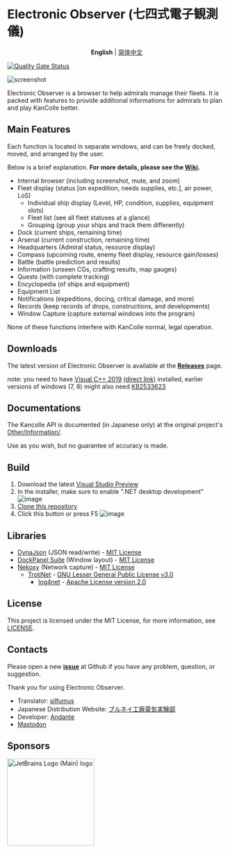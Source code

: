 # Electronic Observer (七四式電子観測儀)
<p align="center"><b>English</b> | <a href="https://github.com/andanteyk/ElectronicObserver/blob/master/README_CN.md">简体中文</a></p>

[![Quality Gate Status](https://sonarcloud.io/api/project_badges/measure?project=ElectronicObserverEN_ElectronicObserver&metric=alert_status)](https://sonarcloud.io/summary/new_code?id=ElectronicObserverEN_ElectronicObserver)

![screenshot](https://cloud.githubusercontent.com/assets/6127734/21392624/18089a70-c7d4-11e6-8f85-55b877aef5b3.jpg)

Electronic Observer is a browser to help admirals manage their fleets. It is packed with features to provide additional informations for admirals to plan and play KanColle better.

## Main Features
Each function is located in separate windows, and can be freely docked, moved, and arranged by the user.

Below is a brief explanation. **For more details, please see the [Wiki](https://github.com/RyuuKitsune/ElectronicObserver/wiki).**

* Internal browser (including screenshot, mute, and zoom)
* Fleet display (status [on expedition, needs supplies, etc.], air power, LoS)
    * Individual ship display (Level, HP, condition, supplies, equipment slots)
    * Fleet list (see all fleet statuses at a glance)
    * Grouping (group your ships and track them differently)
* Dock (current ships, remaining time)
* Arsenal (current construction, remaining time)
* Headquarters (Admiral status, resource display)
* Compass (upcoming route, enemy fleet display, resource gain/losses)
* Battle (battle prediction and results)
* Information (unseen CGs, crafting results, map gauges)
* Quests (with complete tracking)
* Encyclopedia (of ships and equipment)
* Equipment List
* Notifications (expeditions, docing, critical damage, and more)
* Records (keep records of drops, constructions, and developments)
* Window Capture (capture external windows into the program)

None of these functions interfere with KanColle normal, legal operation.

## Downloads

The latest version of Electronic Observer is available at the [**Releases**](https://github.com/gre4bee/ElectronicObserver/releases/latest) page.

note: you need to have [Visual C++ 2019](https://support.microsoft.com/en-us/topic/the-latest-supported-visual-c-downloads-2647da03-1eea-4433-9aff-95f26a218cc0) [(direct link)](https://aka.ms/vs/16/release/vc_redist.x64.exe) installed, earlier versions of windows (7, 8) might also need [KB2533623](https://support.microsoft.com/help/2533623/microsoft-security-advisory-insecure-library-loading-could-allow-remot)

## Documentations

The Kancolle API is documented (in Japanese only) at the original project's [Other/Information/](https://github.com/andanteyk/ElectronicObserver/tree/develop/ElectronicObserver/Other/Information).

Use as you wish, but no guarantee of accuracy is made.

## Build

1. Download the latest [Visual Studio Preview](https://visualstudio.microsoft.com/vs/preview/#download-preview)
2. In the installer, make sure to enable ".NET desktop development" ![image](https://github.com/ElectronicObserverEN/ElectronicObserver/assets/40002167/748d862c-4c61-4ef6-b147-961b532852c9)
3. [Clone this repository](https://learn.microsoft.com/en-us/visualstudio/version-control/git-clone-repository)
4. Click this button or press F5 ![image](https://github.com/ElectronicObserverEN/ElectronicObserver/assets/40002167/dbee165d-8ea9-4f27-9c28-d406e2a9978a)

## Libraries

* [DynaJson](https://github.com/fujieda/DynaJson) (JSON read/write) - [MIT License](https://github.com/andanteyk/ElectronicObserver/blob/master/Licenses/DynaJson.txt)
* [DockPanel Suite](http://dockpanelsuite.com/) (Window layout) - [MIT License](https://github.com/andanteyk/ElectronicObserver/blob/master/Licenses/DockPanelSuite.txt)
* [Nekoxy](https://github.com/veigr/Nekoxy) (Network capture) - [MIT License](https://github.com/andanteyk/ElectronicObserver/blob/master/Licenses/Nekoxy.txt)
    * [TrotiNet](http://trotinet.sourceforge.net/) - [GNU Lesser General Public License v3.0](https://github.com/andanteyk/ElectronicObserver/blob/master/Licenses/LGPL.txt)
        * [log4net](https://logging.apache.org/log4net/) - [Apache License version 2.0](https://github.com/andanteyk/ElectronicObserver/blob/master/Licenses/Apache.txt)

## License
This project is licensed under the MIT License, for more information, see [LICENSE](https://github.com/andanteyk/ElectronicObserver/blob/master/LICENSE).

## Contacts

Please open a new [**issue**](https://github.com/silfumus/ElectronicObserver/issues) at Github if you have any problem, question, or suggestion.

Thank you for using Electronic Observer.
* Translator: [silfumus](https://github.com/silfumus)
* Japanese Distribution Website: [ブルネイ工廠電気実験部](http://electronicobserver.blog.fc2.com/)
* Developer: [Andante](https://twitter.com/andanteyk)
* <a rel="me" href="https://fosstodon.org/@ElectronicObserver">Mastodon</a>

## Sponsors

<img src="https://resources.jetbrains.com/storage/products/company/brand/logos/jb_beam.png" alt="JetBrains Logo (Main) logo" width="200" />
